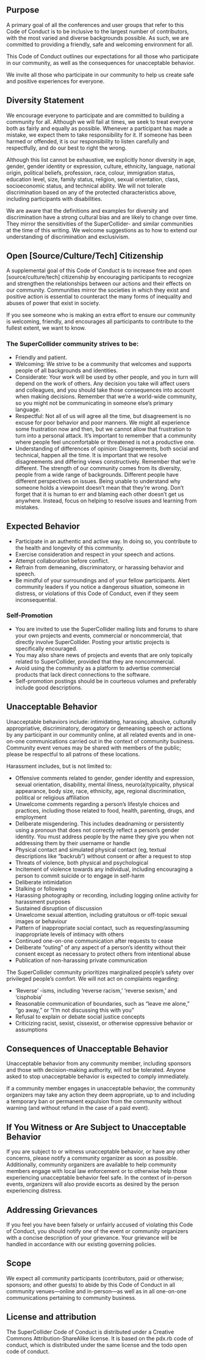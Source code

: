 ## Purpose

A primary goal of all the conferences and user groups that refer to this Code of Conduct is to be inclusive to the largest number of contributors, with the most varied and diverse backgrounds possible. As such, we are committed to providing a friendly, safe and welcoming environment for all.

This Code of Conduct outlines our expectations for all those who participate in our community, as well as the consequences for unacceptable behavior.

We invite all those who participate in our community to help us create safe and positive experiences for everyone.

## Diversity Statement

We encourage everyone to participate and are committed to building a community for all. Although we will fail at times, we seek to treat everyone both as fairly and equally as possible. Whenever a participant has made a mistake, we expect them to take responsibility for it. If someone has been harmed or offended, it is our responsibility to listen carefully and respectfully, and do our best to right the wrong.

Although this list cannot be exhaustive, we explicitly honor diversity in age, gender, gender identity or expression, culture, ethnicity, language, national origin, political beliefs, profession, race, colour, immigration status, education level, size, family status, religion, sexual orientation, class, socioeconomic status, and technical ability. We will not tolerate discrimination based on any of the protected characteristics above, including participants with disabilities.

We are aware that the definitions and examples for diversity and discrimination have a strong cultural bias and are likely to change over time. They mirror the sensitivities of the SuperCollider- and similar communities at the time of this writing. We welcome suggestions as to how to extend our understanding of discrimination and exclusivism.

## Open [Source/Culture/Tech] Citizenship

A supplemental goal of this Code of Conduct is to increase free and open [source/culture/tech] citizenship by encouraging participants to recognize and strengthen the relationships between our actions and their effects on our community.
Communities mirror the societies in which they exist and positive action is essential to counteract the many forms of inequality and abuses of power that exist in society.

If you see someone who is making an extra effort to ensure our community is welcoming, friendly, and encourages all participants to contribute to the fullest extent, we want to know.

### The SuperCollider community strives to be:

* Friendly and patient. 
* Welcoming: We strive to be a community that welcomes and supports people of all backgrounds and identities. 
* Considerate: Your work will be used by other people, and you in turn will depend on the work of others. Any decision you take will affect users and colleagues, and you should take those consequences into account when making decisions. Remember that we’re a world-wide community, so you might not be communicating in someone else’s primary language. 
* Respectful: Not all of us will agree all the time, but disagreement is no excuse for poor behavior and poor manners. We might all experience some frustration now and then, but we cannot allow that frustration to turn into a personal attack. It’s important to remember that a community where people feel uncomfortable or threatened is not a productive one. 
* Understanding of differences of opinion: Disagreements, both social and technical, happen all the time. It is important that we resolve disagreements and differing views constructively. Remember that we’re different. The strength of our community comes from its diversity, people from a wide range of backgrounds. Different people have different perspectives on issues. Being unable to understand why someone holds a viewpoint doesn’t mean that they’re wrong. Don’t forget that it is human to err and blaming each other doesn’t get us anywhere. Instead, focus on helping to resolve issues and learning from mistakes. 

## Expected Behavior

* Participate in an authentic and active way. In doing so, you contribute to the health and longevity of this community. 
* Exercise consideration and respect in your speech and actions. 
* Attempt collaboration before conflict. 
* Refrain from demeaning, discriminatory, or harassing behavior and speech. 
* Be mindful of your surroundings and of your fellow participants. Alert community leaders if you notice a dangerous situation, someone in distress, or violations of this Code of Conduct, even if they seem inconsequential. 

### Self-Promotion

* You are invited to use the SuperCollider mailing lists and forums to share your own projects and events, commercial or noncommercial, that directly involve SuperCollider. Posting your artistic projects is specifically encouraged.
* You may also share news of projects and events that are only topically related to SuperCollider, provided that they are noncommercial.
* Avoid using the community as a platform to advertise commercial products that lack direct connections to the software.
* Self-promotion postings should be in courteous volumes and preferably include good descriptions.

## Unacceptable Behavior

Unacceptable behaviors include: intimidating, harassing, abusive, culturally appropriative, discriminatory, derogatory or demeaning speech or actions by any participant in our community online, at all related events and in one-on-one communications carried out in the context of community business. Community event venues may be shared with members of the public; please be respectful to all patrons of these locations.

Harassment includes, but is not limited to:

* Offensive comments related to gender, gender identity and expression, sexual orientation, disability, mental illness, neuro(a)typicality, physical appearance, body size, race, ethnicity, age, regional discrimination, political or religious affiliation 
* Unwelcome comments regarding a person’s lifestyle choices and practices, including those related to food, health, parenting, drugs, and employment 
* Deliberate misgendering. This includes deadnaming or persistently using a pronoun that does not correctly reflect a person’s gender identity. You must address people by the name they give you when not addressing them by their username or handle 
* Physical contact and simulated physical contact (eg, textual descriptions like “backrub”) without consent or after a request to stop 
* Threats of violence, both physical and psychological 
* Incitement of violence towards any individual, including encouraging a person to commit suicide or to engage in self-harm 
* Deliberate intimidation 
* Stalking or following 
* Harassing photography or recording, including logging online activity for harassment purposes 
* Sustained disruption of discussion 
* Unwelcome sexual attention, including gratuitous or off-topic sexual images or behaviour 
* Pattern of inappropriate social contact, such as requesting/assuming inappropriate levels of intimacy with others 
* Continued one-on-one communication after requests to cease 
* Deliberate “outing” of any aspect of a person’s identity without their consent except as necessary to protect others from intentional abuse 
* Publication of non-harassing private communication 

The SuperCollider community prioritizes marginalized people’s safety over privileged people’s comfort. We will not act on complaints regarding:
* ‘Reverse’ -isms, including ‘reverse racism,’ ‘reverse sexism,’ and ‘cisphobia’ 
* Reasonable communication of boundaries, such as “leave me alone,” “go away,” or “I’m not discussing this with you” 
* Refusal to explain or debate social justice concepts 
* Criticizing racist, sexist, cissexist, or otherwise oppressive behavior or assumptions 

## Consequences of Unacceptable Behavior

Unacceptable behavior from any community member, including sponsors and those with decision-making authority, will not be tolerated. Anyone asked to stop unacceptable behavior is expected to comply immediately.

If a community member engages in unacceptable behavior, the community organizers may take any action they deem appropriate, up to and including a temporary ban or permanent expulsion from the community without warning (and without refund in the case of a paid event).

## If You Witness or Are Subject to Unacceptable Behavior

If you are subject to or witness unacceptable behavior, or have any other concerns, please notify a community organizer as soon as possible. Additionally, community organizers are available to help community members engage with local law enforcement or to otherwise help those experiencing unacceptable behavior feel safe. In the context of in-person events, organizers will also provide escorts as desired by the person experiencing distress.

## Addressing Grievances

If you feel you have been falsely or unfairly accused of violating this Code of Conduct, you should notify one of the event or community organizers with a concise description of your grievance. Your grievance will be handled in accordance with our existing governing policies.

## Scope

We expect all community participants (contributors, paid or otherwise; sponsors; and other guests) to abide by this Code of Conduct in all community venues—online and in-person—as well as in all one-on-one communications pertaining to community business.

## License and attribution

The SuperCollider Code of Conduct is distributed under a Creative Commons Attribution-ShareAlike license. It is based on the pdx.rb code of conduct, which is distributed under the same license and the todo open code of conduct.

